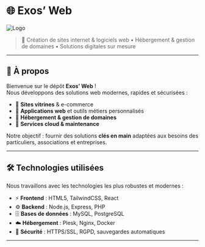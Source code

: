 # 🌐 Exos’ Web

![Logo](Logo_Horizontale-removebg-preview.png)

> 🚀 Création de sites internet & logiciels web • Hébergement & gestion de domaines • Solutions digitales sur mesure

---

## 📌 À propos
Bienvenue sur le dépôt **Exos’ Web** !  
Nous développons des solutions web modernes, rapides et sécurisées :  

- 🔹 **Sites vitrines** & e-commerce  
- 🔹 **Applications web** et outils métiers personnalisés  
- 🔹 **Hébergement & gestion de domaines**  
- 🔹 **Services cloud & maintenance**  

Notre objectif : fournir des solutions **clés en main** adaptées aux besoins des particuliers, associations et entreprises.  

---

## 🛠️ Technologies utilisées
Nous travaillons avec les technologies les plus robustes et modernes :  

- ⚡ **Frontend** : HTML5, TailwindCSS, React  
- ⚙️ **Backend** : Node.js, Express, PHP  
- 🗄️ **Bases de données** : MySQL, PostgreSQL  
- ☁️ **Hébergement** : Plesk, Nginx, Docker  
- 🔐 **Sécurité** : HTTPS/SSL, RGPD, sauvegardes automatiques  

---
